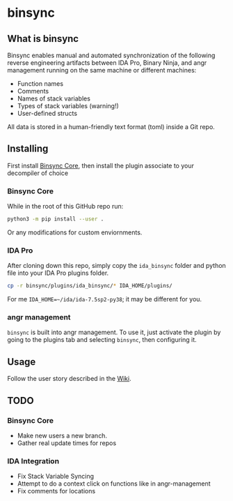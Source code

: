 
# binsync

## What is binsync

Binsync enables manual and automated synchronization of the following reverse engineering artifacts between IDA Pro, Binary Ninja, and angr management running on the same machine or different machines:

- Function names
- Comments
- Names of stack variables
- Types of stack variables (warning!)
- User-defined structs

All data is stored in a human-friendly text format (toml) inside a Git repo.


## Installing

First install [Binsync Core](#binsync-core), then install the plugin associate to your decompiler of choice

### Binsync Core

While in the root of this GitHub repo run:
```bash
python3 -m pip install --user .
```

Or any modifications for custom enviornments.

### IDA Pro
After cloning down this repo, simply copy the `ida_binsync` folder and python file into your IDA Pro plugins folder.
```bash
cp -r binsync/plugins/ida_binsync/* IDA_HOME/plugins/
```
For me `IDA_HOME=~/ida/ida-7.5sp2-py38`; it may be different for you. 

### angr management
`binsync` is built into angr management. To use it, just activate the plugin by going to the plugins tab and
selecting `binsync`, then configuring it. 

## Usage

Follow the user story described in the [Wiki](https://github.com/angr/binsync/wiki).

## TODO
### Binsync Core
- Make new users a new branch.
- Gather real update times for repos

### IDA Integration
- Fix Stack Variable Syncing
- Attempt to do a context click on functions like in angr-management
- Fix comments for locations 

